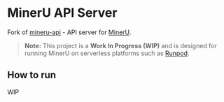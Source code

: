 # MinerU API Server

Fork of [mineru-api](https://github.com/neka-nat/mineru-api/) - API server for [MinerU](https://github.com/opendatalab/MinerU).

> **Note:** This project is a **Work In Progress (WIP)** and is designed for running MinerU on serverless platforms such as [Runpod](https://www.runpod.io/).

## How to run

WIP